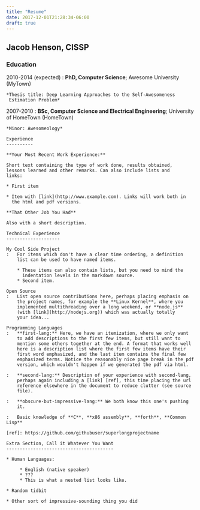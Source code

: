 ```yaml
---
title: "Resume"
date: 2017-12-01T21:28:34-06:00
draft: true
---
```


## Jacob Henson, CISSP

### Education


2010-2014 (expected)
:   **PhD, Computer Science**; Awesome University (MyTown)

    *Thesis title: Deep Learning Approaches to the Self-Awesomeness
     Estimation Problem*

2007-2010
:   **BSc, Computer Science and Electrical Engineering**; University of
    HomeTown (HomeTown)

    *Minor: Awesomeology*

    Experience
    ----------

    **Your Most Recent Work Experience:**

    Short text containing the type of work done, results obtained,
    lessons learned and other remarks. Can also include lists and
    links:

    * First item

    * Item with [link](http://www.example.com). Links will work both in
      the html and pdf versions.

    **That Other Job You Had**

    Also with a short description.

    Technical Experience
    --------------------

    My Cool Side Project
    :   For items which don't have a clear time ordering, a definition
        list can be used to have named items.

        * These items can also contain lists, but you need to mind the
          indentation levels in the markdown source.
        * Second item.

    Open Source
    :   List open source contributions here, perhaps placing emphasis on
        the project names, for example the **Linux Kernel**, where you
        implemented multithreading over a long weekend, or **node.js**
        (with [link](http://nodejs.org)) which was actually totally
        your idea...

    Programming Languages
    :   **first-lang:** Here, we have an itemization, where we only want
        to add descriptions to the first few items, but still want to
        mention some others together at the end. A format that works well
        here is a description list where the first few items have their
        first word emphasized, and the last item contains the final few
        emphasized terms. Notice the reasonably nice page break in the pdf
        version, which wouldn't happen if we generated the pdf via html.

    :   **second-lang:** Description of your experience with second-lang,
        perhaps again including a [link] [ref], this time placing the url
        reference elsewhere in the document to reduce clutter (see source
        file).

    :   **obscure-but-impressive-lang:** We both know this one's pushing
        it.

    :   Basic knowledge of **C**, **x86 assembly**, **forth**, **Common Lisp**

    [ref]: https://github.com/githubuser/superlongprojectname

    Extra Section, Call it Whatever You Want
    ----------------------------------------

    * Human Languages:

         * English (native speaker)
         * ???
         * This is what a nested list looks like.

    * Random tidbit

    * Other sort of impressive-sounding thing you did
